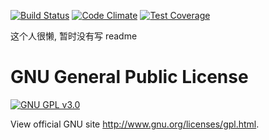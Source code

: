 [![Build Status](https://travis-ci.org/GeekPark/gpk_account.svg?branch=master)](https://travis-ci.org/GeekPark/gpk_account)
[![Code Climate](https://codeclimate.com/github/GeekPark/gpk_account/badges/gpa.svg)](https://codeclimate.com/github/GeekPark/gpk_account)
[![Test Coverage](https://codeclimate.com/github/GeekPark/gpk_account/badges/coverage.svg)](https://codeclimate.com/github/GeekPark/gpk_account/coverage)

这个人很懒, 暂时没有写 readme

GNU General Public License
=========================

[![GNU GPL v3.0](http://www.gnu.org/graphics/gplv3-127x51.png)](http://www.gnu.org/licenses/gpl.html)

View official GNU site <http://www.gnu.org/licenses/gpl.html>.
